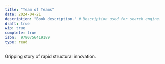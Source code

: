 ```yaml
---
title: "Team of Teams"
date: 2024-04-21
description: "Book description." # Description used for search engine.
draft: true
wip: true
complete: true
isbn:  9780756419189
type: read
---
```


Gripping story of rapid structural innovation.
